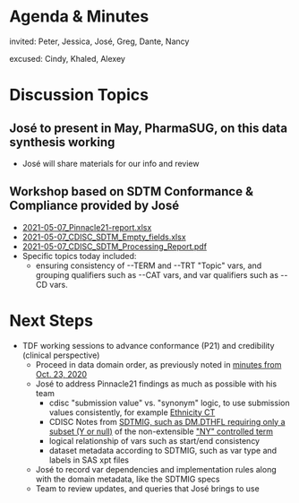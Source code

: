 # Agenda & Minutes

invited: Peter, Jessica, José, Greg, Dante, Nancy

excused: Cindy, Khaled, Alexey

# Discussion Topics

## José to present in May, PharmaSUG, on this data synthesis working
   * José will share materials for our info and review

## Workshop based on SDTM Conformance & Compliance provided by José
   * [2021-05-07_Pinnacle21-report.xlsx](docs/2021-05-07_Pinnacle21-report.xlsx)
   * [2021-05-07_CDISC_SDTM_Empty_fields.xlsx](docs/2021-05-07_CDISC_SDTM_Empty_fields.xlsx)
   * [2021-05-07_CDISC_SDTM_Processing_Report.pdf](docs/2021-05-07_CDISC_SDTM_Processing_Report.pdf)
   * Specific topics today included:
     * ensuring consistency of --TERM and --TRT "Topic" vars, and grouping qualifiers such as --CAT vars, and var qualifiers such as --CD vars.
     

# Next Steps
* TDF working sessions to advance conformance (P21) and credibility (clinical perspective)
  * Proceed in data domain order, as previously noted in [minutes from Oct. 23, 2020](2020-10-23.md)
  * José to address Pinnacle21 findings as much as possible with his team
    * cdisc "submission value" vs. "synonym" logic, to use submission values consistently, for example [Ethnicity CT](https://evs.nci.nih.gov/ftp1/CDISC/SDTM/SDTM%20Terminology.html#CL.C66790.ETHNIC)
    * CDISC Notes from [SDTMIG, such as DM.DTHFL requiring only a subset (Y or null)](https://www.cdisc.org/standards/foundational/sdtmig/sdtmig-v3-3/html#Demographics) of the non-extensible ["NY" controlled term](https://evs.nci.nih.gov/ftp1/CDISC/SDTM/SDTM%20Terminology.html#CL.C66742.NY)
    * logical relationship of vars such as start/end consistency
    * dataset metadata according to SDTMIG, such as var type and labels in SAS xpt files
  * José to record var dependencies and implementation rules along with the domain metadata, like the SDTMIG specs
  * Team to review updates, and queries that José brings to use
  
  
